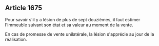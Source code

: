 Article 1675
----
Pour savoir s'il y a lésion de plus de sept douzièmes, il faut estimer
l'immeuble suivant son état et sa valeur au moment de la vente.

En cas de promesse de vente unilatérale, la lésion s'apprécie au jour de la
réalisation.
